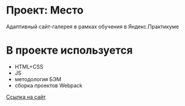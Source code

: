# Проект: Место

Адаптивный сайт-галерея в рамках обучения в Яндекс.Практикуме

# В проекте используется
- HTML+CSS
- JS
- методология БЭМ
- сборка проектов Webpack

[Ссылка на сайт](https://yelex.github.io/mesto/)
